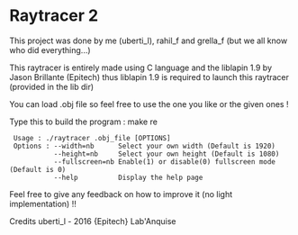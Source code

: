 #	Raytracer 2
This project was done by me (uberti_l), rahil_f and grella_f (but we all know who did everything...)

This raytracer is entirely made using C language and the liblapin 1.9 by Jason Brillante (Epitech) thus liblapin 1.9 is required to launch this raytracer (provided in the lib dir)


You can load .obj file so feel free to use the one you like or the given ones !

Type this to build the program : make re

     Usage : ./raytracer .obj_file [OPTIONS]
     Options : --width=nb      Select your own width (Default is 1920)
	           --height=nb     Select your own height (Default is 1080)
	           --fullscreen=nb Enable(1) or disable(0) fullscreen mode (Default is 0)
	           --help	       Display the help page

Feel free to give any feedback on how to improve it (no light implementation) !!

Credits uberti_l - 2016 {Epitech} Lab'Anquise
